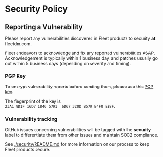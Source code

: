 # Security Policy

## Reporting a Vulnerability

Please report any vulnerabilities discovered in Fleet products to security **at** fleetdm.com.

Fleet endeavors to acknowledge and fix any reported vulnerabilities ASAP. Acknowledgement is typically within 1 business day, and patches usually go out within 5 business days (depending on severity and timing).

### PGP Key

To encrypt vulnerability reports before sending them, please use this [PGP key](https://keys.openpgp.org/vks/v1/by-fingerprint/23A19D1F16D7184657D16D67320DB57DE4F0EE8F). 

The fingerprint of the key is `23A1 9D1F 16D7 1846 57D1  6D67 320D B57D E4F0 EE8F`.

### Vulnerability tracking

GitHub issues concerning vulnerabilities will be tagged with the **security** label to differentiate them from other issues and maintain SOC2 compliance.  

See [./security/README.md](./security/README.md) for more information on our process to keep Fleet products secure.